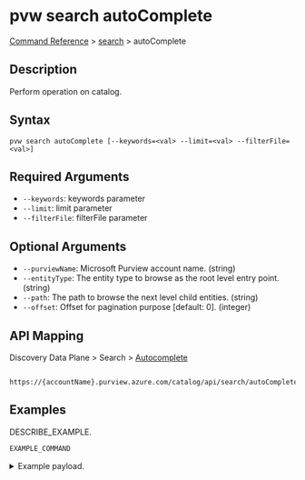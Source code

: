# pvw search autoComplete
[Command Reference](../../../README.md#command-reference) > [search](./main.md) > autoComplete

## Description
Perform operation on catalog.

## Syntax
```
pvw search autoComplete [--keywords=<val> --limit=<val> --filterFile=<val>]
```

## Required Arguments
- `--keywords`: keywords parameter
- `--limit`: limit parameter
- `--filterFile`: filterFile parameter

## Optional Arguments
- `--purviewName`: Microsoft Purview account name. (string)
- `--entityType`: The entity type to browse as the root level entry point. (string)
- `--path`: The path to browse the next level child entities. (string)
- `--offset`: Offset for pagination purpose [default: 0]. (integer)

## API Mapping
Discovery Data Plane > Search > [Autocomplete]()
```
 https://{accountName}.purview.azure.com/catalog/api/search/autoComplete
```

## Examples
DESCRIBE_EXAMPLE.
```powershell
EXAMPLE_COMMAND
```
<details><summary>Example payload.</summary>
<p>

```json
PASTE_JSON_HERE
```
</p>
</details>
